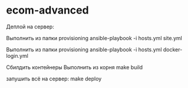 # ecom-advanced

Деплой на сервер:

Выполнить из папки provisioning
ansible-playbook -i hosts.yml site.yml

Выполнить из папки provisioning
ansible-playbook -i hosts.yml docker-login.yml

Сбилдить контейнеры
Выполнить из корня make build

запушить всё на сервер:
make deploy
